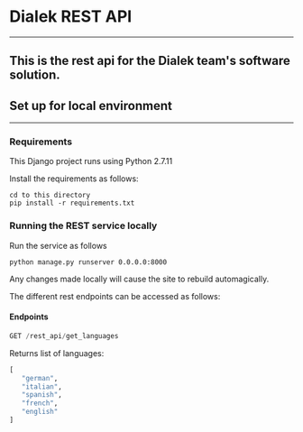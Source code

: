 # Dialek REST API
-----
This is the rest api for the Dialek team's software solution.
-----
## Set up for local environment
-----
### Requirements
This Django project runs using Python 2.7.11

Install the requirements as follows:
```shell
cd to this directory
pip install -r requirements.txt
```

### Running the REST service locally
Run the service as follows
```shell
python manage.py runserver 0.0.0.0:8000
```

Any changes made locally will cause the site to rebuild automagically.

The different rest endpoints can be accessed as follows:

#### Endpoints

 ```python
 GET /rest_api/get_languages
```
Returns list of languages:
 ```python
 [
    "german",
    "italian",
    "spanish",
    "french",
    "english"
]
```
